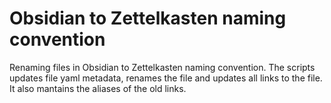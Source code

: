 # Obsidian to Zettelkasten naming convention

Renaming files in Obsidian to Zettelkasten naming convention. The scripts updates file yaml metadata, renames the file and updates all links to the file. It also mantains the aliases of the old links.


